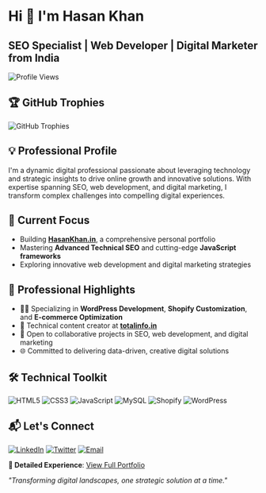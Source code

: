 # Hi 👋 I'm Hasan Khan
## SEO Specialist | Web Developer | Digital Marketer from India

![Profile Views](https://komarev.com/ghpvc/?username=goldenkhan&label=Profile%20Views&color=0e75b6&style=flat)

## 🏆 GitHub Trophies
![GitHub Trophies](https://github-profile-trophy.vercel.app/?username=goldenkhan&theme=flat&column=7&margin-w=15&margin-h=15)

## 💡 Professional Profile

I'm a dynamic digital professional passionate about leveraging technology and strategic insights to drive online growth and innovative solutions. With expertise spanning SEO, web development, and digital marketing, I transform complex challenges into compelling digital experiences.

## 🚀 Current Focus
- Building **[HasanKhan.in](https://hasankhan.in)**, a comprehensive personal portfolio
- Mastering **Advanced Technical SEO** and cutting-edge **JavaScript frameworks**
- Exploring innovative web development and digital marketing strategies

## 💼 Professional Highlights
- 👨‍💻 Specializing in **WordPress Development**, **Shopify Customization**, and **E-commerce Optimization**
- 📝 Technical content creator at **[totalinfo.in](https://totalinfo.in)**
- 🤝 Open to collaborative projects in SEO, web development, and digital marketing
- 🌐 Committed to delivering data-driven, creative digital solutions

## 🛠 Technical Toolkit
![HTML5](https://img.shields.io/badge/HTML5-E34F26?style=flat-square&logo=html5&logoColor=white)
![CSS3](https://img.shields.io/badge/CSS3-1572B6?style=flat-square&logo=css3&logoColor=white)
![JavaScript](https://img.shields.io/badge/JavaScript-F7DF1E?style=flat-square&logo=javascript&logoColor=black)
![MySQL](https://img.shields.io/badge/MySQL-4479A1?style=flat-square&logo=mysql&logoColor=white)
![Shopify](https://img.shields.io/badge/Shopify-7AB55C?style=flat-square&logo=shopify&logoColor=white)
![WordPress](https://img.shields.io/badge/WordPress-21759B?style=flat-square&logo=wordpress&logoColor=white)

## 📬 Let's Connect
[![LinkedIn](https://img.shields.io/badge/LinkedIn-blue?style=flat-square&logo=linkedin)](https://linkedin.com/in/hasan-khan-seo)
[![Twitter](https://img.shields.io/badge/Twitter-black?style=flat-square&logo=twitter)](https://twitter.com/goldenkhan)
[![Email](https://img.shields.io/badge/Email-red?style=flat-square&logo=gmail)](mailto:contact@hasankhan.in)

**📄 Detailed Experience**: [View Full Portfolio](https://hasankhan.in/portfolio)

*"Transforming digital landscapes, one strategic solution at a time."*
